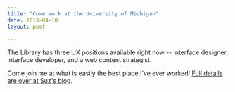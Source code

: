 ```yaml
---
title: "Come work at the University of Michigan"
date: 2013-04-18
layout: post

---
```


The Library has three UX positions available right now -- interface designer, interface developer, and a web content strategist.

Come join me at what is easily the best place I've ever worked! <a href="http://userslib.com/2013/04/16/ux-and-web-systems-job-postings-at-the-university-of-michigan-library/">Full details are over at Suz's blog</a>.
